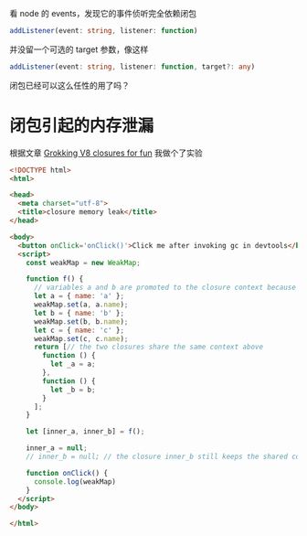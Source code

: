 看 node 的 events，发现它的事件侦听完全依赖闭包
```ts
addListener(event: string, listener: function)
```
并没留一个可选的 target 参数，像这样
```ts
addListener(event: string, listener: function, target?: any)
```
闭包已经可以这么任性的用了吗？

# 闭包引起的内存泄漏
根据文章 [Grokking V8 closures for fun](https://mrale.ph/blog/2012/09/23/grokking-v8-closures-for-fun.html) 我做个了实验
```html
<!DOCTYPE html>
<html>

<head>
  <meta charset="utf-8">
  <title>closure memory leak</title>
</head>

<body>
  <button onClick='onClick()'>Click me after invoking gc in devtools</button>
  <script>
    const weakMap = new WeakMap;

    function f() {
      // variables a and b are promoted to the closure context because them used by the two closures below
      let a = { name: 'a' };
      weakMap.set(a, a.name);
      let b = { name: 'b' };
      weakMap.set(b, b.name);
      let c = { name: 'c' };
      weakMap.set(c, c.name);
      return [// the two closures share the same context above
        function () {
          let _a = a;
        },          
        function () {
          let _b = b;
        }
      ];
    }

    let [inner_a, inner_b] = f();

    inner_a = null;
    // inner_b = null; // the closure inner_b still keeps the shared context

    function onClick() {
      console.log(weakMap)
    }
  </script>
</body>

</html>
```
